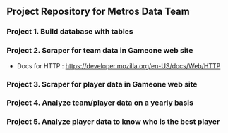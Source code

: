 ## Project Repository for Metros Data Team

### Project 1. Build database with tables

### Project 2. Scraper for team data in Gameone web site
- Docs for HTTP : https://developer.mozilla.org/en-US/docs/Web/HTTP

### Project 3. Scraper for player data in Gameone web site

### Project 4. Analyze team/player data on a yearly basis

### Project 5. Analyze player data to know who is the best player
